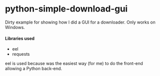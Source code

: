 # python-simple-download-gui
Dirty example for showing how I did a GUI for a downloader. Only works on Windows.

#### Libraries used
  - eel
  - requests
  
eel is used because was the easiest way (for me) to do the front-end allowing a Python back-end.
